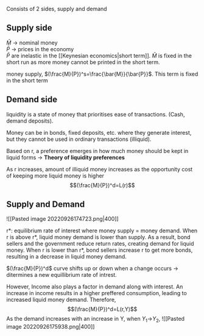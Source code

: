 
Consists of 2 sides, supply and demand
## Supply side
$\bar{M}$ → nominal money  
$\bar{P}$ → prices in the economy  
$\bar{P}$ are inelastic in the [[Keynesian economics|short term]]. $\bar{M}$ is fixed in the short run as more money cannot be printed in the short term.

money supply, $(\frac{M}{P})^s=\frac{\bar{M}}{\bar{P}}$.
This term is fixed in the short term

## Demand side
liquidity is a state of money that prioritises ease of transactions. (Cash, demand deposits).

Money can be in bonds, fixed deposits, etc. where they generate interest, but they cannot be used in ordinary transactions (illiquid).

Based on r, a preference emerges in how much money should be kept in liquid forms -> **Theory of liquidity preferences**

As r increases, amount of illiquid money increases as the opportunity cost of keeping more liquid money is higher
$$(\frac{M}{P})^d=L(r)$$
## Supply and Demand
![[Pasted image 20220926174723.png|400]]

r*: equilibrium rate of interest where money supply = money demand. When r is above r*, liquid money demand is lower than supply. As a result, bond sellers and the government reduce return rates, creating demand for liquid money. When r is lower than r*, bond sellers increase r to get
more bonds, resulting in a decrease in liquid money demand.

$(\frac{M}{P})^d$ curve shifts up or down when a change occurs → ditermines a new equillibrium rate of intrest. 

However, Income also plays a factor in demand along with interest. An increase in income results in a higher preffered consumption, leading to increased liquid money demand. Therefore,
$$(\frac{M}{P})^d=L(r,Y)$$
As the demand increases with an increase in Y, when $Y_1$->$Y_2$,
![[Pasted image 20220926175938.png|400]]